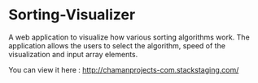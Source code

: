 # Sorting-Visualizer
A web application to visualize how various sorting algorithms work.
The application allows the users to select the algorithm, speed of the visualization and input array elements. 

You can view it here : http://chamanprojects-com.stackstaging.com/

